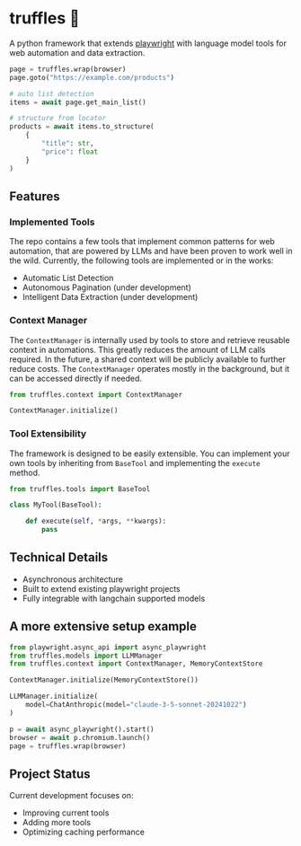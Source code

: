 # truffles 🍪
A python framework that extends [playwright](https://playwright.dev/) with language model tools for web automation and data extraction.

```python
page = truffles.wrap(browser)
page.goto("https://example.com/products")

# auto list detection
items = await page.get_main_list() 

# structure from locator
products = await items.to_structure(
    {
        "title": str, 
        "price": float
    }
) 
```

## Features

### Implemented Tools
The repo contains a few tools that implement common patterns for web automation, that are powered by LLMs and have been proven to work well in the wild.
Currently, the following tools are implemented or in the works:
- Automatic List Detection
- Autonomous Pagination (under development)
- Intelligent Data Extraction (under development)

### Context Manager
The `ContextManager` is internally used by tools to store and retrieve reusable context in automations. This greatly reduces the amount of LLM calls required.
In the future, a shared context will be publicly available to further reduce costs.
The `ContextManager` operates mostly in the background, but it can be accessed directly if needed.
```python
from truffles.context import ContextManager

ContextManager.initialize()
```

### Tool Extensibility
The framework is designed to be easily extensible. You can implement your own tools by inheriting from `BaseTool` and implementing the `execute` method.
```python
from truffles.tools import BaseTool

class MyTool(BaseTool): 

    def execute(self, *args, **kwargs):
        pass
```

## Technical Details
- Asynchronous architecture
- Built to extend existing playwright projects
- Fully integrable with langchain supported models

## A more extensive setup example
```python
from playwright.async_api import async_playwright
from truffles.models import LLMManager
from truffles.context import ContextManager, MemoryContextStore

ContextManager.initialize(MemoryContextStore())

LLMManager.initialize(
    model=ChatAnthropic(model="claude-3-5-sonnet-20241022")
)

p = await async_playwright().start()
browser = await p.chromium.launch()
page = truffles.wrap(browser)
```

## Project Status
Current development focuses on:
- Improving current tools
- Adding more tools
- Optimizing caching performance


